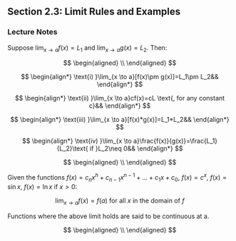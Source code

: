 ## Section 2.3: Limit Rules and Examples

### Lecture Notes

Suppose $\lim_{x \to a}f(x)=L_1$ and $\lim_{x \to a}g(x)=L_2$. Then:

$$
\begin{aligned}
\\
\end{aligned}
$$

$$
\begin{align*}
\text{i) }\lim_{x \to a}[f(x)\pm g(x)]=L_1\pm L_2&&
\end{align*}
$$

$$
\begin{align*}
\text{ii) }\lim_{x \to a}cf(x)=cL \text{, for any constant c}&&
\end{align*}
$$

$$
\begin{align*}
\text{iii) }\lim_{x \to a}[f(x)*g(x)]=L_1*L_2&&
\end{align*}
$$

$$
\begin{align*}
\text{iv) }\lim_{x \to a}\frac{f(x)}{g(x)}=\frac{L_1}{L_2}\text{ if }L_2\neq 0&&
\end{align*}
$$

$$
\begin{aligned}
\\
\end{aligned}
$$

Given the functions $f(x)=c_nx^h+c_{n-1}x^{n-1}+...+c_1x+c_0$, $f(x)=c^x$, $f(x)=\sin{x}$, $f(x)=\ln{x}\text{ if }x>0$:

$$
\lim_{x \to a}f(x)=f(a)\text{ for all }x\text{ in the domain of }f
$$

Functions where the above limit holds are said to be continuous at a.

$$
\begin{aligned}
\\
\end{aligned}
$$

